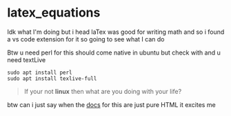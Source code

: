 # latex_equations
Idk what I'm doing but i head laTex was good for writing math and so i found a vs code extension for it so going to see what I can do 

Btw u need perl for this should come native in ubuntu but check with and u need textLive 

```
sudo apt install perl
sudo apt install texlive-full
```

> If your not **linux** then what are you doing with your life?


btw can i just say when the [docs](https://www.tug.org/texlive/) for this are just pure HTML it excites me 